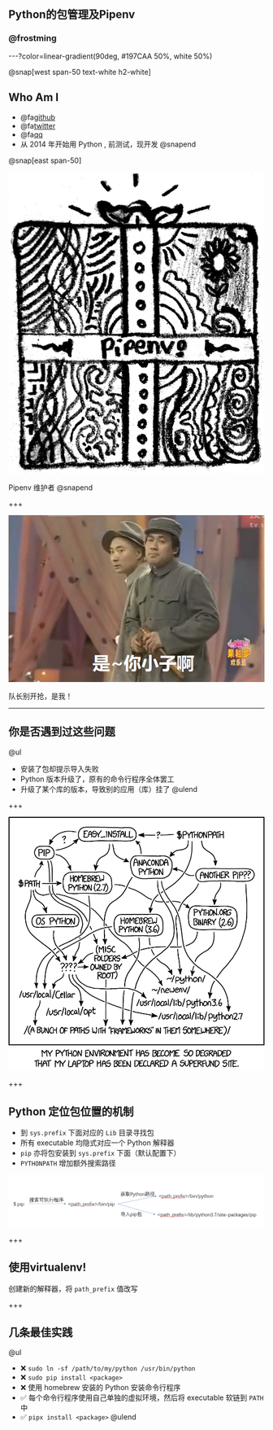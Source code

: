 ## Python的包管理及Pipenv

### @frostming

---?color=linear-gradient(90deg, #197CAA 50%, white 50%)

@snap[west span-50 text-white h2-white]
## Who Am I

- @fa[github](frostming)
- @fa[twitter](frostming90)
- @fa[qq](Tencent)
- 从 2014 年开始用 Python , 前测试，现开发
@snapend

@snap[east span-50]

![Pipenv logo](assets/images/pipenv.png)

Pipenv 维护者
@snapend

+++

![Comic image](assets/images/comic.png)

队长别开抢，是我！

---

## 你是否遇到过这些问题

@ul
- 安装了包却提示导入失败
- Python 版本升级了，原有的命令行程序全体罢工
- 升级了某个库的版本，导致别的应用（库）挂了
@ulend

+++

![python_environemnt](assets/images/python_environment_2x.png)

+++

## Python 定位包位置的机制

- 到 `sys.prefix` 下面对应的 `Lib` 目录寻找包
- 所有 executable 均隐式对应一个 Python 解释器
- `pip` 亦将包安装到 `sys.prefix` 下面（默认配置下）
- `PYTHONPATH` 增加额外搜索路径

![pip-flow](assets/images/pip-flow.png)

+++

## 使用virtualenv!

创建新的解释器，将 `path_prefix` 值改写

+++

## 几条最佳实践
@ul
- ❌ `sudo ln -sf /path/to/my/python /usr/bin/python`
- ❌ `sudo pip install <package>`
- ❌ 使用 homebrew 安装的 Python 安装命令行程序
- ✅ 每个命令行程序使用自己单独的虚拟环境，然后将 executable 软链到 `PATH` 中
- ✅ `pipx install <package>`
@ulend

